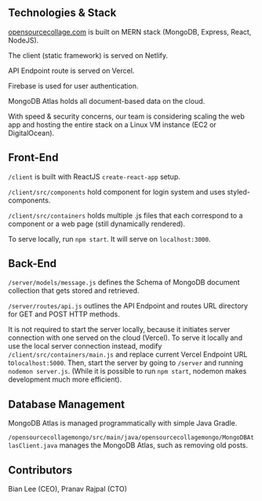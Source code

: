## Technologies & Stack

<a href="https://opensourcecollage.com" target="_blank">opensourcecollage.com</a> is built on MERN stack (MongoDB, Express, React, NodeJS).

The client (static framework) is served on Netlify.

API Endpoint route is served on Vercel.

Firebase is used for user authentication.

MongoDB Atlas holds all document-based data on the cloud.

With speed & security concerns, our team is considering scaling the web app and hosting the entire stack on a Linux VM instance (EC2 or DigitalOcean).

## Front-End

`/client` is built with ReactJS `create-react-app` setup.

`/client/src/components` hold component for login system and uses styled-components.

`/client/src/containers` holds multiple .js files that each correspond to a component or a web page (still dynamically rendered).

To serve locally, run `npm start`. It will serve on `localhost:3000`.

## Back-End

`/server/models/message.js` defines the Schema of MongoDB document collection that gets stored and retrieved.

`/server/routes/api.js` outlines the API Endpoint and routes URL directory for GET and POST HTTP methods.

It is not required to start the server locally, because it initiates server connection with one served on the cloud (Vercel). To serve it locally and use the local server connection instead, modify `/client/src/containers/main.js` and replace current Vercel Endpoint URL to`localhost:5000`. Then, start the server by going to `/server` and running `nodemon server.js`. (While it is possible to run `npm start`, nodemon makes development much more efficient).

## Database Management
MongoDB Atlas is managed programmatically with simple Java Gradle.

`/opensourcecollagemongo/src/main/java/opensourcecollagemongo/MongoDBAtlasClient.java` manages the MongoDB Atlas, such as removing old posts.



## Contributors

Bian Lee (CEO), 
Pranav Rajpal (CTO)
